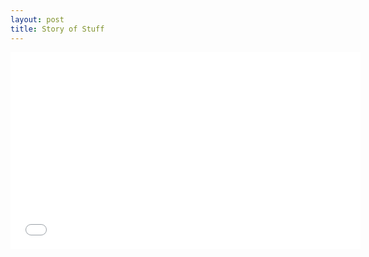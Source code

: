 ```yaml
---
layout: post
title: Story of Stuff
---
```


<iframe width="560" height="315" src="//www.youtube.com/embed/gLBE5QAYXp8" frameborder="0" allowfullscreen></iframe>
